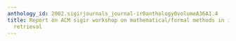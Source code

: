 ```yaml
---
anthology_id: 2002.sigirjournals_journal-ir0anthology0volumeA36A1.4
title: Report on ACM sigir workshop on mathematical/formal methods in information
  retrieval
---
```

